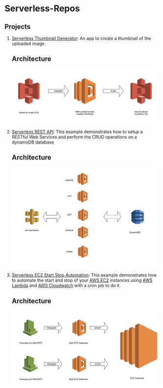 # Serverless-Repos

## Projects

1. [Serverless Thumbnail Generator](https://github.com/VivekBhat/serverless-thumbnail-aws): An app to create a thumbnail of the uploaded image

    ## Architecture
    ![Architecture](Resources/aws-s3-thumbnail-lambda.png)

2. [Serverless REST API](https://github.com/VivekBhat/serverless-nodejs-dynamodb-rest-api): This example demonstrates how to setup a RESTful Web Services and perform the CRUD operations on a dynamoDB database

    ## Architecture
    ![Architecture](Resources/serverless-nodejs-dynamodb-rest-api.png)

3. [Serverless EC2 Start Stop Automation](https://github.com/VivekBhat/serverless-ec2-start-stop): 
This example demonstrates how to automate the start and stop of your [AWS EC2](https://aws.amazon.com/ec2/) instances using  [AWS Lambda](https://aws.amazon.com/lambda/) and [AWS Cloudwatch](https://aws.amazon.com/cloudwatch/) with a cron job to do it.

    ## Architecture
    ![Architecture](Resources/serverless-ec2-start-stop.png)    